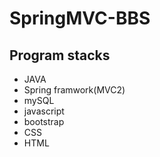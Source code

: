 # SpringMVC-BBS

## Program stacks
* JAVA
* Spring framwork(MVC2)
* mySQL
* javascript
* bootstrap
* CSS
* HTML

